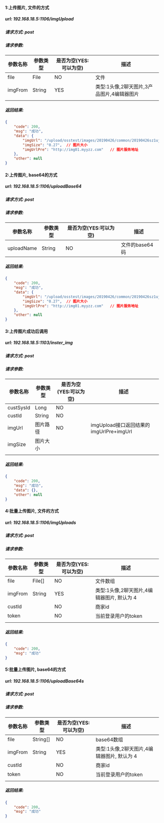 #### 1:上传图片, 文件的方式

##### url:	192.168.18.5:1106/imgUpload

##### 请求方式: post

##### 请求参数:

| 参数名称 | 参数类型 | 是否为空(YES:可以为空) | 描述                                       |
| -------- | -------- | ---------------------- | ------------------------------------------ |
| file     | File     | NO                     | 文件                                       |
| imgFrom  | String   | YES                    | 类型:1头像,2聊天图片,3产品图片,4编辑器图片 |
|          |          |                        |                                            |

##### 返回结果:

```json
{
    "code": 200,
    "msg": "成功",
    "data": {
        "imgUrl": "/upload/osstest/images/20190426/common/20190426sz1ujuxgc86z.png",	// 图片路径
        "imgSize": "0.27",	// 图片大小
        "imgUrlPre": "http://img01.myyzz.com"	// 图片服务地址
    },
    "other": null
}
```

#### 2:上传图片, base64的方式

##### url:	192.168.18.5:1106/uploadBase64

##### 请求方式: post

##### 请求参数:

| 参数名称   | 参数类型 | 是否为空(YES:可以为空) | 描述           |
| ---------- | -------- | ---------------------- | -------------- |
| uploadName | String   | NO                     | 文件的base64码 |

##### 返回结果:

```json
{
    "code": 200,
    "msg": "成功",
    "data": {
        "imgUrl": "/upload/osstest/images/20190426/common/20190426sz1ujuxgc86z.png",	// 图片路径
        "imgSize": "0.27",	// 图片大小
        "imgUrlPre": "http://img01.myyzz.com"	// 图片服务地址
    },
    "other": null
}
```

#### 

#### 3:上传图片成功后调用

##### url:	192.168.18.5:1103/inster_img

##### 请求方式: post

##### 请求参数:

| 参数名称  | 参数类型 | 是否为空(YES:可以为空) | 描述                                    |
| --------- | -------- | ---------------------- | --------------------------------------- |
| custSysId | Long     | NO                     |                                         |
| custId    | String   | NO                     |                                         |
| imgUrl    | 图片路径 | NO                     | imgUpload接口返回结果的imgUrlPre+imgUrl |
| imgSize   | 图片大小 |                        |                                         |
|           |          |                        |                                         |

##### 返回结果:

```json
{
    "code": 200,
    "msg": "成功",
    "data": {},
    "other": null
}
```

#### 4:批量上传图片, 文件的方式

##### url:	192.168.18.5:1106/imgUploads

##### 请求方式: post

##### 请求参数:

| 参数名称 | 参数类型 | 是否为空(YES:可以为空) | 描述                                       |
| -------- | -------- | ---------------------- | ------------------------------------------ |
| file     | File[]   | NO                     | 文件数组                                   |
| imgFrom  | String   | YES                    | 类型:1头像,2聊天图片,4编辑器图片, 默认为 4 |
| custId   |          | NO                     | 商家id                                     |
| token    |          | NO                     | 当前登录用户的token                        |
|          |          |                        |                                            |

##### 返回结果:

```json
{
    "code": 200,
    "msg": "成功"
}
```

#### 5:批量上传图片, base64的方式

##### url:	192.168.18.5:1106/uploadBase64s

##### 请求方式: post

##### 请求参数:

| 参数名称 | 参数类型 | 是否为空(YES:可以为空) | 描述                                       |
| -------- | -------- | ---------------------- | ------------------------------------------ |
| file     | String[] | NO                     | base64数组                                 |
| imgFrom  | String   | YES                    | 类型:1头像,2聊天图片,4编辑器图片, 默认为 4 |
| custId   |          | NO                     | 商家id                                     |
| token    |          | NO                     | 当前登录用户的token                        |
|          |          |                        |                                            |

##### 返回结果:

```json
{
    "code": 200,
    "msg": "成功"
}
```

#### 